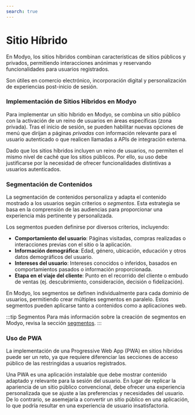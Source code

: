 ```yaml
---
search: true
---
```


# Sitio Híbrido

En Modyo, los sitios híbridos combinan características de sitios públicos y privados, permitiendo interacciones anónimas y reservando funcionalidades para usuarios registrados.

Son útiles en comercio electrónico, incorporación digital y personalización de experiencias post-inicio de sesión.

### Implementación de Sitios Híbridos en Modyo

Para implementar un sitio híbrido en Modyo, se combina un sitio público con la activación de un reino de usuarios en áreas específicas (zona privada). Tras el inicio de sesión, se pueden habilitar nuevas opciones de menú que dirijan a páginas _privadas_ con información relevante para el usuario autenticado o que realicen llamadas a APIs de integración externa.

Dado que los sitios híbridos incluyen un reino de usuarios, no permiten el mismo nivel de caché que los sitios públicos. Por ello, su uso debe justificarse por la necesidad de ofrecer funcionalidades distintivas a usuarios autenticados.


### Segmentación de Contenidos

La segmentación de contenidos personaliza y adapta el contenido mostrado a los usuarios según criterios o _segmentos_. Esta estrategia se basa en la comprensión de las audiencias para proporcionar una experiencia más pertinente y personalizada.

Los segmentos pueden definirse por diversos criterios, incluyendo:

- **Comportamiento del usuario**: Páginas visitadas, compras realizadas o interacciones previas con el sitio o la aplicación.
- **Información demográfica**: Edad, género, ubicación, educación y otros datos demográficos del usuario.
- **Intereses del usuario**: Intereses conocidos o inferidos, basados en comportamientos pasados o información proporcionada.
- **Etapa en el viaje del cliente**: Punto en el recorrido del cliente o embudo de ventas (ej. descubrimiento, consideración, decisión o fidelización).

En Modyo, los segmentos se definen individualmente para cada dominio de usuarios, permitiendo crear múltiples segmentos en paralelo. Estos segmentos pueden aplicarse tanto a contenidos como a aplicaciones web.

:::tip Segmentos
Para más información sobre la creación de segmentos en Modyo, revisa la sección [segmentos](/es/platform/customers/segments).
:::

### Uso de PWA

La implementación de una Progressive Web App (PWA) en sitios híbridos puede ser un reto, ya que requiere diferenciar las secciones de acceso público de las restringidas a usuarios registrados.

Una PWA es una aplicación instalable que debe mostrar contenido adaptado y relevante para la sesión del usuario. En lugar de replicar la apariencia de un sitio público convencional, debe ofrecer una experiencia personalizada que se ajuste a las preferencias y necesidades del usuario. De lo contrario, se asemejaría a convertir un sitio público en una aplicación, lo que podría resultar en una experiencia de usuario insatisfactoria.
